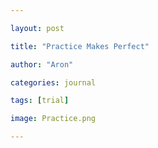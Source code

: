 ```yaml
---

layout: post

title: "Practice Makes Perfect"

author: "Aron"

categories: journal

tags: [trial]

image: Practice.png

---
```


